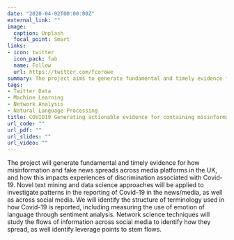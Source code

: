 ```yaml
---
date: "2020-04-02T00:00:00Z"
external_link: ""
image:
  caption: Unplash
  focal_point: Smart
links:
- icon: twitter
  icon_pack: fab
  name: Follow
  url: https://twitter.com/fcorowe
summary: The project aims to generate fundamental and timely evidence for how misinformation and fake news spreads across media platforms.
tags:
- Twitter Data
- Machine Learning
- Network Analysis
- Natural Language Processing
title: COVID19 Generating actionable evidence for containing misinformation to prevent discrimination
url_code: ""
url_pdf: ""
url_slides: ""
url_video: ""
---
```


The project will generate fundamental and timely evidence for how misinformation and fake news spreads across media platforms in the UK, and how this impacts experiences of discrimination associated with Covid-19. Novel text mining and data science approaches will be applied to investigate patterns in the reporting of Covid-19 in the news/media, as well as across social media. We will identify the structure of terminology used in how Covid-19 is reported, including measuring the use of emotion of language through sentiment analysis. Network science techniques will study the flows of information across social media to identify how they spread, as well identify leverage points to stem flows.